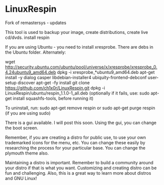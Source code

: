 # LinuxRespin
Fork of remastersys - updates

This tool is used to backup your image, create distributions, create live cd/dvds.
install respin

If you are using Ubuntu - you need to install xresprobe. There are debs in the Ubuntu folder. Alternately:

wget http://security.ubuntu.com/ubuntu/pool/universe/x/xresprobe/xresprobe_0.4.24ubuntu9_amd64.deb
dpkg -i xresprobe_*ubuntu9_amd64.deb
apt-get install -y dialog casper libdebian-installer4 ubiquity-frontend-debconf user-setup discover
apt-get -fy install
git clone https://github.com/ch1x0r/LinuxRespin.git
dpkg -i LinuxRespin/ubuntu/respin_1.1.0-1_all.deb (optionally if it fails, use: sudo apt-get install squashfs-tools, before running it)

To uninstall, run:
sudo apt-get remove respin
or sudo apt-get purge respin 
(if you are using sudo)

There is a gui available. I will post this soon. 
Using the gui, you can change the boot screen. 

Remember, if you are creating a distro for public use, to use your own trademarked icons for the menu, etc. 
You can change these easily by researching the process for your particular base. 
You can change the plymouth theme also.

Maintaining a distro is important. 
Remember to build a community around your distro if that is what you want.
Customizing and creating distro can be fun and challenging. Also, this is a great way to learn more about distros and GNU Linux!




